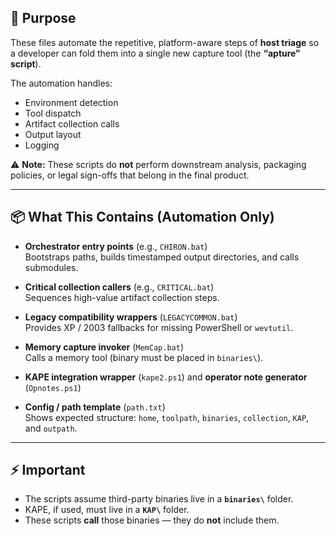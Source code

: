 ## 🎯 Purpose

These files automate the repetitive, platform-aware steps of **host triage** so a developer can fold them into a single new capture tool (the **“apture” script**).  

The automation handles:  
- Environment detection  
- Tool dispatch  
- Artifact collection calls  
- Output layout  
- Logging  

⚠️ **Note:** These scripts do **not** perform downstream analysis, packaging policies, or legal sign-offs that belong in the final product.

---

## 📦 What This Contains (Automation Only)

- **Orchestrator entry points** (e.g., `CHIRON.bat`)  
  Bootstraps paths, builds timestamped output directories, and calls submodules.  

- **Critical collection callers** (e.g., `CRITICAL.bat`)  
  Sequences high-value artifact collection steps.  

- **Legacy compatibility wrappers** (`LEGACYCOMMON.bat`)  
  Provides XP / 2003 fallbacks for missing PowerShell or `wevtutil`.  

- **Memory capture invoker** (`MemCap.bat`)  
  Calls a memory tool (binary must be placed in `binaries\`).  

- **KAPE integration wrapper** (`kape2.ps1`) and **operator note generator** (`Opnotes.ps1`)  

- **Config / path template** (`path.txt`)  
  Shows expected structure: `home`, `toolpath`, `binaries`, `collection`, `KAP`, and `outpath`.

---

## ⚡ Important

- The scripts assume third-party binaries live in a **`binaries\`** folder.  
- KAPE, if used, must live in a **`KAP\`** folder.  
- These scripts **call** those binaries — they do **not** include them.
